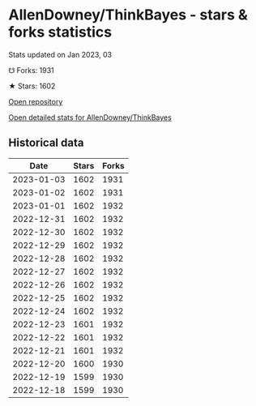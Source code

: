 # AllenDowney/ThinkBayes - stars & forks statistics

Stats updated on Jan 2023, 03

☋ Forks: 1931

★ Stars: 1602

[Open repository](https://github.com/AllenDowney/ThinkBayes)

[Open detailed stats for AllenDowney/ThinkBayes](https://reviewgithub.com/rep/AllenDowney/ThinkBayes)

## Historical data
| Date | Stars | Forks |
|------|-------|-------|
| 2023-01-03 | 1602 | 1931 | 
| 2023-01-02 | 1602 | 1931 | 
| 2023-01-01 | 1602 | 1932 | 
| 2022-12-31 | 1602 | 1932 | 
| 2022-12-30 | 1602 | 1932 | 
| 2022-12-29 | 1602 | 1932 | 
| 2022-12-28 | 1602 | 1932 | 
| 2022-12-27 | 1602 | 1932 | 
| 2022-12-26 | 1602 | 1932 | 
| 2022-12-25 | 1602 | 1932 | 
| 2022-12-24 | 1602 | 1932 | 
| 2022-12-23 | 1601 | 1932 | 
| 2022-12-22 | 1601 | 1932 | 
| 2022-12-21 | 1601 | 1932 | 
| 2022-12-20 | 1600 | 1930 | 
| 2022-12-19 | 1599 | 1930 | 
| 2022-12-18 | 1599 | 1930 | 

